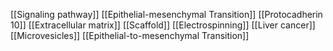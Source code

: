 [[Signaling pathway]]
[[Epithelial-mesenchymal Transition]]
[[Protocadherin 10]]
[[Extracellular matrix]]
[[Scaffold]]
[[Electrospinning]]
[[Liver cancer]]
[[Microvesicles]]
[[Epithelial-to-mesenchymal Transition]]
